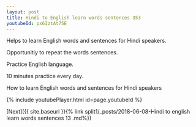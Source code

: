 ```yaml
---
layout: post
title: Hindi to English learn words sentences 353 
youtubeId: px6IztAt75E
---
```

 
 
Helps to learn English words and sentences for Hindi speakers.

Opportunitiy to repeat the words sentences. 

Practice English language. 
 
10 minutes practice every day. 
 
How to learn English words and sentences for Hindi speakers 
 
{% include youtubePlayer.html id=page.youtubeId %}
 
 
[Next]({{ site.baseurl }}{% link  split1/_posts/2018-06-08-Hindi to english learn words sentences 13 .md%})
 
